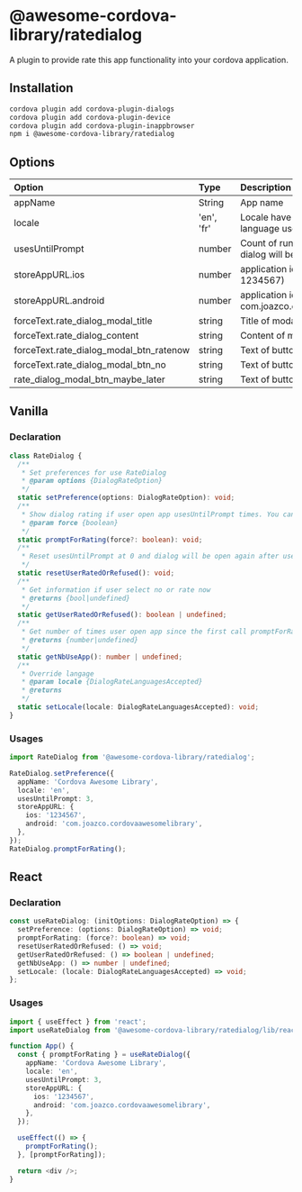 # @awesome-cordova-library/ratedialog

A plugin to provide rate this app functionality into your cordova application.

## Installation

```sh
cordova plugin add cordova-plugin-dialogs
cordova plugin add cordova-plugin-device
cordova plugin add cordova-plugin-inappbrowser
npm i @awesome-cordova-library/ratedialog
```

## Options

| Option                                  | Type       | Description                                                            |
| :-------------------------------------- | :--------- | :--------------------------------------------------------------------- |
| appName                                 | String     | App name                                                               |
| locale                                  | 'en', 'fr' | Locale have to use, if you use other language use **forceText** option |
| usesUntilPrompt                         | number     | Count of runs of application before dialog will be displayed           |
| storeAppURL.ios                         | number     | application id in AppStore (ex: 1234567)                               |
| storeAppURL.android                     | number     | application id in Google Store (ex: com.joazco.cordovaawesomelibrary)  |
| forceText.rate_dialog_modal_title       | string     | Title of modal                                                         |
| forceText.rate_dialog_content           | string     | Content of modal                                                       |
| forceText.rate_dialog_modal_btn_ratenow | string     | Text of button rate now                                                |
| forceText.rate_dialog_modal_btn_no      | string     | Text of button no                                                      |
| rate_dialog_modal_btn_maybe_later       | string     | Text of button maybe later                                             |

## Vanilla

### Declaration

```typescript
class RateDialog {
  /**
   * Set preferences for use RateDialog
   * @param options {DialogRateOption}
   */
  static setPreference(options: DialogRateOption): void;
  /**
   * Show dialog rating if user open app usesUntilPrompt times. You can force open dialog with force = true. If user had select no or rate now dialog won't open again. If user selected later usesUntilPrompt is reset at 0.
   * @param force {boolean}
   */
  static promptForRating(force?: boolean): void;
  /**
   * Reset usesUntilPrompt at 0 and dialog will be open again after user open app usesUntilPrompt times
   */
  static resetUserRatedOrRefused(): void;
  /**
   * Get information if user select no or rate now
   * @returns {bool|undefined}
   */
  static getUserRatedOrRefused(): boolean | undefined;
  /**
   * Get number of times user open app since the first call promptForRating
   * @returns {number|undefined}
   */
  static getNbUseApp(): number | undefined;
  /**
   * Override langage
   * @param locale {DialogRateLanguagesAccepted}
   * @returns
   */
  static setLocale(locale: DialogRateLanguagesAccepted): void;
}
```

### Usages

```typescript
import RateDialog from '@awesome-cordova-library/ratedialog';

RateDialog.setPreference({
  appName: 'Cordova Awesome Library',
  locale: 'en',
  usesUntilPrompt: 3,
  storeAppURL: {
    ios: '1234567',
    android: 'com.joazco.cordovaawesomelibrary',
  },
});
RateDialog.promptForRating();
```

## React

### Declaration

```typescript
const useRateDialog: (initOptions: DialogRateOption) => {
  setPreference: (options: DialogRateOption) => void;
  promptForRating: (force?: boolean) => void;
  resetUserRatedOrRefused: () => void;
  getUserRatedOrRefused: () => boolean | undefined;
  getNbUseApp: () => number | undefined;
  setLocale: (locale: DialogRateLanguagesAccepted) => void;
};
```

### Usages

```typescript
import { useEffect } from 'react';
import useRateDialog from '@awesome-cordova-library/ratedialog/lib/react';

function App() {
  const { promptForRating } = useRateDialog({
    appName: 'Cordova Awesome Library',
    locale: 'en',
    usesUntilPrompt: 3,
    storeAppURL: {
      ios: '1234567',
      android: 'com.joazco.cordovaawesomelibrary',
    },
  });

  useEffect(() => {
    promptForRating();
  }, [promptForRating]);

  return <div />;
}
```
